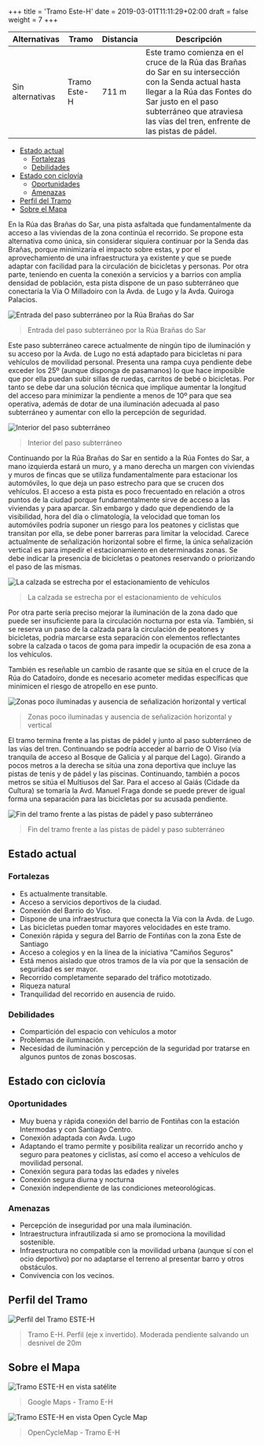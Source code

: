 +++
title = 'Tramo Este-H'
date = 2019-03-01T11:11:29+02:00
draft = false
weight = 7
+++

| Alternativas  | Tramo | Distancia | Descripción
|---|---|---|---
| Sin alternativas | Tramo Este-H | 711 m | Este tramo comienza en el cruce de la Rúa das Brañas do Sar en su intersección con la Senda actual hasta llegar a la Rúa das Fontes do Sar justo en el paso subterráneo que atraviesa las vías del tren, enfrente de las pistas de pádel.

- [Estado actual](#estado-actual)
  - [Fortalezas](#fortalezas)
  - [Debilidades](#debilidades)
- [Estado con ciclovía](#estado-con-ciclovía)
  - [Oportunidades](#oportunidades)
  - [Amenazas](#amenazas)
- [Perfil del Tramo](#perfil-del-tramo)
- [Sobre el Mapa](#sobre-el-mapa)

En la Rúa das Brañas do Sar, una pista asfaltada que fundamentalmente da acceso a las viviendas de la zona continúa el recorrido. Se propone esta alternativa como única, sin considerar siquiera continuar por la Senda das Brañas, porque minimizaría el impacto sobre estas, y por el aprovechamiento de una infraestructura ya existente y que se puede adaptar con facilidad para la circulación de bicicletas y personas. Por otra parte, teniendo en cuenta la conexión a servicios y a barrios con amplia densidad de población, esta pista dispone de un paso subterráneo que conectaría la Vía O Milladoiro con la Avda. de Lugo y la Avda. Quiroga Palacios.

![Entrada del paso subterráneo por la Rúa Brañas do Sar](img/tramo-este-h-paso-subterraneo-rua-bragnas-sar.png)

> Entrada del paso subterráneo por la Rúa Brañas do Sar

Este paso subterráneo carece actualmente de ningún tipo de iluminación y su acceso por la Avda. de Lugo no está adaptado para bicicletas ni para vehículos de movilidad personal. Presenta una rampa cuya pendiente debe exceder los 25º (aunque disponga de pasamanos) lo que hace imposible que por ella puedan subir sillas de ruedas, carritos de bebé o bicicletas. Por tanto se debe dar una solución técnica que implique aumentar la longitud del acceso para minimizar la pendiente a menos de 10º para que sea operativa, además de dotar de una iluminación adecuada al paso subterráneo y aumentar con ello la percepción de seguridad.

![Interior del paso subterráneo](img/tramo-este-h-interior-paso-subterraneo-bragnas-sar.png)

> Interior del paso subterráneo

Continuando por la Rúa Brañas do Sar en sentido a la Rúa Fontes do Sar, a mano izquierda estará un muro, y a mano derecha un margen con viviendas y muros de fincas que se utiliza fundamentalmente para estacionar los automóviles, lo que deja un paso estrecho para que se crucen dos vehículos. El acceso a esta pista es poco frecuentado en relación a otros puntos de la ciudad porque fundamentalmente sirve de acceso a las viviendas y para aparcar. Sin embargo y dado que dependiendo de la visibilidad, hora del día o climatología, la velocidad que toman los automóviles podría suponer un riesgo para los peatones y ciclistas que transitan por ella, se debe poner barreras para limitar la velocidad. Carece actualmente de señalización horizontal sobre el firme, la única señalización vertical es para impedir el estacionamiento en determinadas zonas. Se debe indicar la presencia de bicicletas o peatones reservando o priorizando el paso de las mismas.

![La calzada se estrecha por el estacionamiento de vehículos](img/tramo-este-h-bragnas-sar-calzada-estrecha-paralera-via-tren.png)

> La calzada se estrecha por el estacionamiento de vehículos

Por otra parte sería preciso mejorar la iluminación de la zona dado que puede ser insuficiente para la circulación nocturna por esta vía. También, si se reserva un paso de la calzada para la circulación de peatones y bicicletas, podría marcarse esta separación con elementos reflectantes sobre la calzada o tacos de goma para impedir la ocupación de esa zona a los vehículos.

También es reseñable un cambio de rasante que se sitúa en el cruce de la Rúa do Catadoiro, donde es necesario acometer medidas específicas que minimicen el riesgo de atropello en ese punto.

![Zonas poco iluminadas y ausencia de señalización horizontal y vertical](img/tramo-este-h-bragnas-sar-pista-pista-pararela-tren.png)

> Zonas poco iluminadas y ausencia de señalización horizontal y vertical

El tramo termina frente a las pistas de pádel y junto al paso subterráneo de las vías del tren. Continuando se podría acceder al barrio de O Viso (vía tranquila de acceso al Bosque de Galicia y al parque del Lago). Girando a pocos metros a la derecha se sitúa una zona deportiva que incluye las pistas de tenis y de pádel y las piscinas. Continuando, también a pocos metros se sitúa el Multiusos del Sar. Para el acceso al Gaiás (Cidade da Cultura) se tomaría la Avd. Manuel Fraga donde se puede prever de igual forma una separación para las bicicletas por su acusada pendiente.

![Fin del tramo frente a las pistas de pádel y paso subterráneo](img/tramo-este-h-fin-tramo-pistas-padel.png)

> Fin del tramo frente a las pistas de pádel y paso subterráneo

## Estado actual

### Fortalezas

- Es actualmente transitable.
- Acceso a servicios deportivos de la ciudad.
- Conexión del Barrio do Viso.
- Dispone de una infraestructura que conecta la Vía con la Avda. de Lugo.
- Las bicicletas pueden tomar mayores velocidades en este tramo.
- Conexión rápida y segura del Barrio de Fontiñas con la zona Este de Santiago
- Acceso a colegios y en la línea de la iniciativa  “Camiños Seguros"
- Está menos aislado que otros tramos de la vía por que la sensación de seguridad es ser mayor.
- Recorrido completamente separado del tráfico mototizado.
- Riqueza natural
- Tranquilidad del recorrido en ausencia de ruido.

### Debilidades

- Compartición del espacio con vehículos a motor
- Problemas de iluminación.
- Necesidad de iluminación y percepción de la seguridad por tratarse en algunos puntos de zonas boscosas.

## Estado con ciclovía

### Oportunidades

- Muy buena y rápida conexión del barrio de Fontiñas con la estación Intermodas y con Santiago Centro.
- Conexión adaptada con Avda. Lugo
- Adaptando el tramo permite y posibilita realizar un recorrido ancho y seguro para peatones y ciclistas, así como el acceso a vehículos de movilidad personal.
- Conexión segura para todas las edades y niveles
- Conexión segura diurna y nocturna
- Conexión independiente de las condiciones meteorológicas.

### Amenazas

- Percepción de inseguridad por una mala iluminación.
- Intraestructura infrautilizada si amo se promociona la movilidad sostenible.
- Infraestructura no compatible con la movilidad urbana (aunque sí con el ocio deportivo) por no adaptarse el terreno al presentar barro y otros obstáculos.
- Convivencia con los vecinos.

## Perfil del Tramo

![Perfil del Tramo ESTE-H](img/perfil-tramo-este-h.png)

> Tramo E-H. Perfil (eje x invertido). Moderada pendiente salvando un desnivel de 20m

## Sobre el Mapa

![Tramo ESTE-H en vista satélite](img/mapa-tramo-este-h-satelite.png)

> Google Maps - Tramo E-H

![Tramo ESTE-H en vista Open Cycle Map](img/mapa-tramo-este-h-ocm.png)

> OpenCycleMap - Tramo E-H
